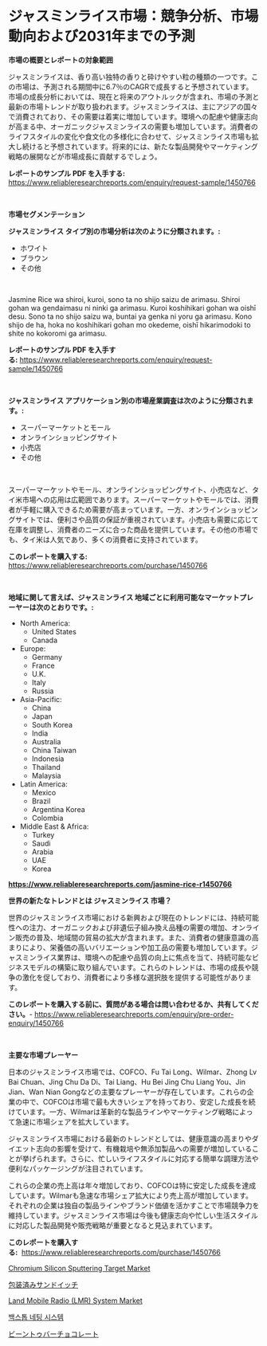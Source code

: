 <p><h1>ジャスミンライス市場：競争分析、市場動向および2031年までの予測</h1></p><p><strong>市場の概要とレポートの対象範囲</strong></p>
<p><p>ジャスミンライスは、香り高い独特の香りと砕けやすい粒の種類の一つです。この市場は、予測される期間中に6.7％のCAGRで成長すると予想されています。市場の成長分析においては、現在と将来のアウトルックが含まれ、市場の予測と最新の市場トレンドが取り扱われます。ジャスミンライスは、主にアジアの国々で消費されており、その需要は着実に増加しています。環境への配慮や健康志向が高まる中、オーガニックジャスミンライスの需要も増加しています。消費者のライフスタイルの変化や食文化の多様化に合わせて、ジャスミンライス市場も拡大し続けると予想されています。将来的には、新たな製品開発やマーケティング戦略の展開などが市場成長に貢献するでしょう。</p></p>
<p><strong>レポートのサンプル PDF を入手する:</strong> <a href="https://www.reliableresearchreports.com/enquiry/request-sample/1450766">https://www.reliableresearchreports.com/enquiry/request-sample/1450766</a></p>
<p>&nbsp;</p>
<p><strong>市場セグメンテーション</strong></p>
<p><strong>ジャスミンライス タイプ別の市場分析は次のように分類されます。:</strong></p>
<p><ul><li>ホワイト</li><li>ブラウン</li><li>その他</li></ul></p>
<p>&nbsp;</p>
<p><p>Jasmine Rice wa shiroi, kuroi, sono ta no shijo saizu de arimasu. Shiroi gohan wa gendaimasu ni ninki ga arimasu. Kuroi koshihikari gohan wa oishī desu. Sono ta no shijo saizu wa, buntai ya genka ni yoru ga arimasu. Kono shijo de ha, hoka no koshihikari gohan mo okedeme, oishī hikarimodoki to shite no kokoromi ga arimasu.</p></p>
<p><strong>レポートのサンプル PDF を入手する:</strong>&nbsp;<a href="https://www.reliableresearchreports.com/enquiry/request-sample/1450766">https://www.reliableresearchreports.com/enquiry/request-sample/1450766</a></p>
<p>&nbsp;</p>
<p><strong> ジャスミンライス アプリケーション別の市場産業調査は次のように分類されます。:</strong></p>
<p><ul><li>スーパーマーケットとモール</li><li>オンラインショッピングサイト</li><li>小売店</li><li>その他</li></ul></p>
<p>&nbsp;</p>
<p><p>スーパーマーケットやモール、オンラインショッピングサイト、小売店など、タイ米市場への応用は広範囲であります。スーパーマーケットやモールでは、消費者が手軽に購入できるため需要が高まっています。一方、オンラインショッピングサイトでは、便利さや品質の保証が重視されています。小売店も需要に応じて在庫を調整し、消費者のニーズに合った商品を提供しています。その他の市場でも、タイ米は人気であり、多くの消費者に支持されています。</p></p>
<p><strong>このレポートを購入する:</strong>&nbsp; <a href="https://www.reliableresearchreports.com/purchase/1450766">https://www.reliableresearchreports.com/purchase/1450766</a></p>
<p>&nbsp;</p>
<p><strong>地域に関して言えば、ジャスミンライス 地域ごとに利用可能なマーケットプレーヤーは次のとおりです。:</strong></p>
<p><ul>
    <li>
        North America:
        <ul>
            <li>United States</li>
            <li>Canada</li>
        </ul>
    </li>
    <li>
        Europe:
        <ul>
            <li>Germany</li>
            <li>France</li>
            <li>U.K.</li>
            <li>Italy</li>
            <li>Russia</li>
        </ul>
    </li>
    <li>
        Asia-Pacific:
        <ul>
            <li>China</li>
            <li>Japan</li>
            <li>South Korea</li>
            <li>India</li>
            <li>Australia</li>
            <li>China Taiwan</li>
            <li>Indonesia</li>
            <li>Thailand</li>
            <li>Malaysia</li>
        </ul>
    </li>
    <li>
        Latin America:
        <ul>
            <li>Mexico</li>
            <li>Brazil</li>
            <li>Argentina Korea</li>
            <li>Colombia</li>
        </ul>
    </li>
    <li>
        Middle East & Africa:
        <ul>
            <li>Turkey</li>
            <li>Saudi</li>
            <li>Arabia</li>
            <li>UAE</li>
            <li>Korea</li>
        </ul>
    </li>
    </ul></p>
<p><strong><a href="https://www.reliableresearchreports.com/jasmine-rice-r1450766">https://www.reliableresearchreports.com/jasmine-rice-r1450766</a></strong>&nbsp;</p>
<p><strong>世界の新たなトレンドとは ジャスミンライス 市場？</strong></p>
<p><p>世界のジャスミンライス市場における新興および現在のトレンドには、持続可能性への注力、オーガニックおよび非遺伝子組み換え品種の需要の増加、オンライン販売の普及、地域間の貿易の拡大が含まれます。また、消費者の健康意識の高まりにより、栄養価の高いバリエーションや加工品の需要も増加しています。ジャスミンライス業界は、環境への配慮や品質の向上に焦点を当て、持続可能なビジネスモデルの構築に取り組んでいます。これらのトレンドは、市場の成長や競争の激化を促しており、消費者により多様な選択肢を提供する可能性があります。</p></p>
<p><strong>このレポートを購入する前に、質問がある場合は問い合わせるか、共有してください。</strong>- <a href="https://www.reliableresearchreports.com/enquiry/pre-order-enquiry/1450766">https://www.reliableresearchreports.com/enquiry/pre-order-enquiry/1450766</a></p>
<p>&nbsp;</p>
<p><strong>主要な市場プレーヤー</strong></p>
<p><p>日本のジャスミンライス市場では、COFCO、Fu Tai Long、Wilmar、Zhong Lv Bai Chuan、Jing Chu Da Di、Tai Liang、Hu Bei Jing Chu Liang You、Jin Jian、Wan Nian Gongなどの主要なプレーヤーが存在しています。これらの企業の中で、COFCOは市場で最も大きいシェアを持っており、安定した成長を続けています。一方、Wilmarは革新的な製品ラインやマーケティング戦略によって急速に市場シェアを拡大しています。</p><p>ジャスミンライス市場における最新のトレンドとしては、健康意識の高まりやダイエット志向の影響を受けて、有機栽培や無添加製品への需要が増加していることが挙げられます。さらに、忙しいライフスタイルに対応する簡単な調理方法や便利なパッケージングが注目されています。</p><p>これらの企業の売上高は年々増加しており、COFCOは特に安定した成長を達成しています。Wilmarも急速な市場シェア拡大により売上高が増加しています。それぞれの企業は独自の製品ラインやブランド価値を活かすことで市場競争力を維持しています。ジャスミンライス市場は今後も健康志向や忙しい生活スタイルに対応した製品開発や販売戦略が重要となると見込まれています。</p></p>
<p><strong>このレポートを購入する:</strong>&nbsp;&nbsp;<a href="https://www.reliableresearchreports.com/purchase/1450766">https://www.reliableresearchreports.com/purchase/1450766</a></p>
<p><p><a href="https://www.linkedin.com/pulse/analyzing-chromium-silicon-sputtering-target-market-global-r5yie?trackingId=rj9ndmHEmJisJuGigJ6kLg%3D%3D">Chromium Silicon Sputtering Target Market</a></p><p><a href="https://github.com/roulaayoub-saad/Market-Research-Report-List-1/blob/main/480702355798.md">包装済みサンドイッチ</a></p><p><a href="https://www.linkedin.com/pulse/land-mobile-radio-lmr-system-market-insights-cagr-trends-growth-uxxee?trackingId=oRJmm6V9U%2BfcF2puF%2F095w%3D%3D">Land Mobile Radio (LMR) System Market</a></p><p><a href="https://github.com/rcabello548/Market-Research-Report-List-1/blob/main/322887153747.md">백스톱 네팅 시스템</a></p><p><a href="https://github.com/schmahlson/Market-Research-Report-List-1/blob/main/811755255799.md">ビーントゥバーチョコレート</a></p></p>